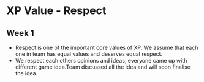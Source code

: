 # XP Value - Respect

## Week 1

* Respect is one of the important core values of XP. We assume that each one in team has equal values and deserves equal respect.
* We respect each others opinions and ideas, everyone came up with different game idea.Team discussed all the idea and will soon finalise the idea. 
